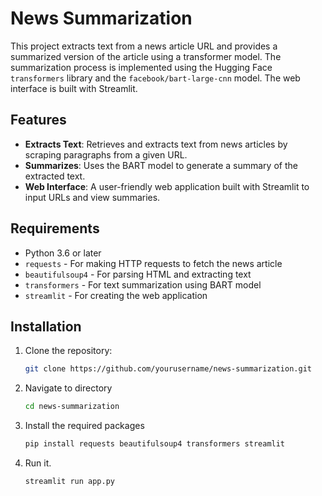 # News Summarization

This project extracts text from a news article URL and provides a summarized version of the article using a transformer model. The summarization process is implemented using the Hugging Face `transformers` library and the `facebook/bart-large-cnn` model. The web interface is built with Streamlit.

## Features

- **Extracts Text**: Retrieves and extracts text from news articles by scraping paragraphs from a given URL.
- **Summarizes**: Uses the BART model to generate a summary of the extracted text.
- **Web Interface**: A user-friendly web application built with Streamlit to input URLs and view summaries.

## Requirements

- Python 3.6 or later
- `requests` - For making HTTP requests to fetch the news article
- `beautifulsoup4` - For parsing HTML and extracting text
- `transformers` - For text summarization using BART model
- `streamlit` - For creating the web application

## Installation

1. Clone the repository:

   ```bash
   git clone https://github.com/yourusername/news-summarization.git

2. Navigate to directory

   ```bash
   cd news-summarization

4. Install the required packages

   ```bash
   pip install requests beautifulsoup4 transformers streamlit

6. Run it.

   ```bash
   streamlit run app.py

